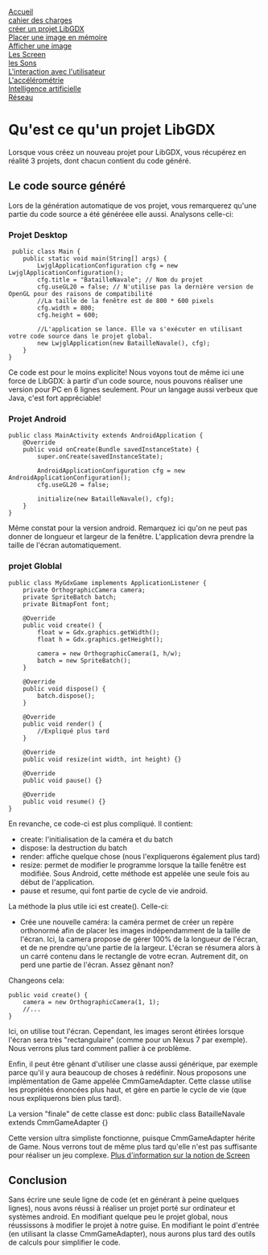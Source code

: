 [Accueil](accueil.html)  
[cahier des charges](cahier_des_charges.html)  
[créer un projet LibGDX](creer_projet.html)  
[Placer une image en mémoire](Les_Images_en_LibGDX.html)  
[Afficher une image](les_bases_du_painting.html)  
[Les Screen](screens.html)  
[les Sons](sons.html)  
[L'interaction avec l'utilisateur](reaction.html)  
[L'accélérométrie](accélérométrie.html)  
[Intelligence artificielle](intelligence_artificielle.html)  
[Réseau](reseau.html)  


# Qu'est ce qu'un projet LibGDX #
Lorsque vous créez un nouveau projet pour LibGDX, vous récupérez en réalité 3 projets, dont chacun contient du code généré.

## Le code source généré ##
Lors de la génération automatique de vos projet, vous remarquerez qu'une partie du code source a été généréee elle aussi.
Analysons celle-ci:

### Projet Desktop

 	 public class Main {
		public static void main(String[] args) {
			LwjglApplicationConfiguration cfg = new LwjglApplicationConfiguration();
			cfg.title = "BatailleNavale"; // Nom du projet
			cfg.useGL20 = false; // N'utilise pas la dernière version de OpenGL pour des raisons de compatibilité
			//La taille de la fenêtre est de 800 * 600 pixels
			cfg.width = 800;
			cfg.height = 600;
			
			//L'application se lance. Elle va s'exécuter en utilisant votre code source dans le projet global.
			new LwjglApplication(new BatailleNavale(), cfg);
		}
	}

Ce code est pour le moins explicite! Nous voyons tout de même ici une force de LibGDX: à partir d'un code source, nous pouvons réaliser une version pour PC en 6 lignes seulement. Pour un langage aussi verbeux que Java, c'est fort appréciable!

### Projet Android ###

	public class MainActivity extends AndroidApplication {
	    @Override
	    public void onCreate(Bundle savedInstanceState) {
	        super.onCreate(savedInstanceState);
	        
	        AndroidApplicationConfiguration cfg = new AndroidApplicationConfiguration();
	        cfg.useGL20 = false;
	        
	        initialize(new BatailleNavale(), cfg);
	    }
	}

Même constat pour la version android. Remarquez ici qu'on ne peut pas donner de longueur et largeur de la fenêtre. L'application devra prendre la taille de l'écran automatiquement.

### projet Globlal ###

	public class MyGdxGame implements ApplicationListener {
		private OrthographicCamera camera;
		private SpriteBatch batch;
		private BitmapFont font;
		
		@Override
		public void create() {		
			float w = Gdx.graphics.getWidth();
			float h = Gdx.graphics.getHeight();
			
			camera = new OrthographicCamera(1, h/w);
			batch = new SpriteBatch();			
		}

		@Override
		public void dispose() {
			batch.dispose();
		}

		@Override
		public void render() {		
			//Expliqué plus tard
		}

		@Override
		public void resize(int width, int height) {}

		@Override
		public void pause() {}

		@Override
		public void resume() {}
	}

En revanche, ce code-ci est plus compliqué. Il contient:

 * create: l'initialisation de la caméra et du batch 
 * dispose: la destruction du batch
 * render: affiche quelque chose (nous l'expliquerons également plus tard)
 * resize: permet de modifier le programme lorsque la taille fenêtre est modifiée. Sous Android, cette méthode est appelée une seule fois au début de l'application.
 * pause et resume, qui font partie de cycle de vie android.

La méthode la plus utile ici est create(). Celle-ci:
 * Crée une nouvelle caméra: la caméra permet de créer un repère orthonormé afin de placer les images indépendamment de la taille de l'écran.
Ici, la camera propose de gérer 100% de la longueur de l'écran, et de ne prendre qu'une partie de la largeur. L'écran se résumera alors à un carré contenu dans le rectangle de votre ecran. Autrement dit, on perd une partie de l'écran. Assez gênant non? 

Changeons cela:

	public void create() {
		camera = new OrthographicCamera(1, 1);
		//...
	}

Ici, on utilise tout l'écran. Cependant, les images seront étirées lorsque l'écran sera très "rectangulaire" (comme pour un Nexus 7 par exemple). Nous verrons plus tard comment pallier à ce problème.

Enfin, il peut être gênant d'utiliser une classe aussi générique, par exemple parce qu'il y aura beaucoup de choses à redéfinir. Nous proposons une implémentation de Game appelée CmmGameAdapter. Cette classe utilise les propriétés énoncées plus haut, et gère en partie le cycle de vie (que nous expliquerons bien plus tard).

La version "finale" de cette classe est donc:
	public class BatailleNavale extends CmmGameAdapter {}

Cette version ultra simpliste fonctionne, puisque CmmGameAdapter hérite de Game.
Nous verrons tout de même plus tard qu'elle n'est pas suffisante pour réaliser un jeu complexe.
[Plus d'information sur la notion de Screen](screens.html)


## Conclusion ##
Sans écrire une seule ligne de code (et en générant à peine quelques lignes), nous avons réussi à réaliser un projet porté sur ordinateur et systèmes android.
En modifiant quelque peu le projet global, nous réussissons à modifier le projet à notre guise. En modifiant le point d'entrée (en utilisant la classe CmmGameAdapter), nous aurons plus tard des outils de calculs pour simplifier le code.
